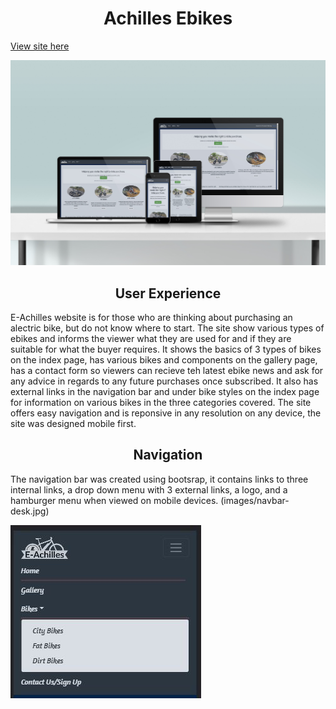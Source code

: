 <h1 align="center">Achilles Ebikes</h1>

<a href="https://develogenics.github.io/Achilles-Ebikes/" rel="nofollow">View site here</a>

![AChilles logo logo](images/mockup.jpg)
<h2 align="center">User Experience</h2>

E-Achilles website is for those who are thinking about purchasing an alectric bike, but do not know where to start. The site show various types of ebikes and informs the viewer what they are used for and if they are suitable for what the buyer requires. It shows the basics of 3 types of bikes on the index page, has various bikes and components on the gallery page, has a contact form so viewers can recieve teh latest ebike news and ask for any advice in regards to any future purchases once subscribed. It also has external links in the navigation bar and under bike styles on the index page for information on various bikes in the three categories covered. The site offers easy navigation and is reponsive in any resolution on any device, the site was designed mobile first.

<h2 align="center">Navigation</h2>

The navigation bar was created using bootsrap, it contains links to three internal links, a drop down menu with 3 external links, a logo, and a hamburger menu when viewed on mobile devices.
(images/navbar-desk.jpg)

<img src="images/navbar-mobile.jpg">


